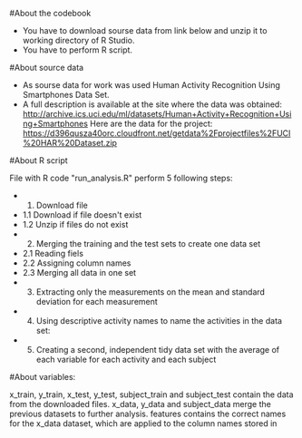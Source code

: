 #About the codebook

* You have to download sourse data from link below and unzip it to working directory of R Studio.
* You have to perform R script.


#About source data

* As sourse data for work was used Human Activity Recognition Using Smartphones Data Set. 
* A full description is available at the site where the data was obtained: http://archive.ics.uci.edu/ml/datasets/Human+Activity+Recognition+Using+Smartphones 
Here are the data for the project: https://d396qusza40orc.cloudfront.net/getdata%2Fprojectfiles%2FUCI%20HAR%20Dataset.zip

#About R script

File with R code "run_analysis.R" perform 5 following steps:
- 1. Download file
- 1.1 Download if file doesn't exist
- 1.2 Unzip if files do not exist
- 2. Merging the training and the test sets to create one data set
- 2.1 Reading fiels
- 2.2 Assigning column names
- 2.3 Merging all data in one set
- 3. Extracting only the measurements on the mean and standard deviation for each measurement
- 4. Using descriptive activity names to name the activities in the data set:
- 5. Creating a second, independent tidy data set with the average of each variable for each activity and each subject

#About variables:

x_train, y_train, x_test, y_test, subject_train and subject_test contain the data from the downloaded files.
x_data, y_data and subject_data merge the previous datasets to further analysis.
features contains the correct names for the x_data dataset, which are applied to the column names stored in
